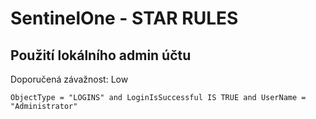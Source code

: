 # SentinelOne - STAR RULES

## Použití lokálního admin účtu

Doporučená závažnost: Low
```
ObjectType = "LOGINS" and LoginIsSuccessful IS TRUE and UserName = "Administrator"
```

